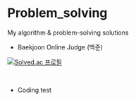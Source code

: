# Problem_solving
My algorithm &amp; problem-solving solutions

<ul>
  <li> Baekjoon Online Judge (백준) </li>
  </ul>
  
[![Solved.ac
프로필](http://mazassumnida.wtf/api/v2/generate_badge?boj=yunjh0420)](https://solved.ac/yunjh0420)

<br>
<ul>
  <li> Coding test </li>
</ul>

